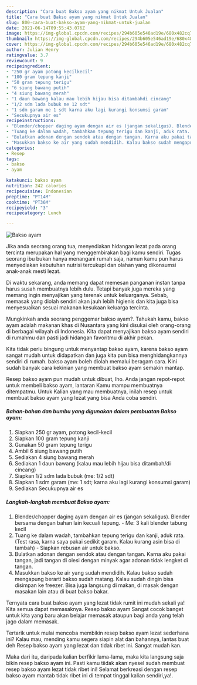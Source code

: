 ```yaml
---
description: "Cara buat Bakso ayam yang nikmat Untuk Jualan"
title: "Cara buat Bakso ayam yang nikmat Untuk Jualan"
slug: 800-cara-buat-bakso-ayam-yang-nikmat-untuk-jualan
date: 2021-06-14T09:55:43.076Z
image: https://img-global.cpcdn.com/recipes/294b605e546ad19e/680x482cq70/bakso-ayam-foto-resep-utama.jpg
thumbnail: https://img-global.cpcdn.com/recipes/294b605e546ad19e/680x482cq70/bakso-ayam-foto-resep-utama.jpg
cover: https://img-global.cpcdn.com/recipes/294b605e546ad19e/680x482cq70/bakso-ayam-foto-resep-utama.jpg
author: Julian Henry
ratingvalue: 3.7
reviewcount: 9
recipeingredient:
- "250 gr ayam potong kecilkecil"
- "100 gram tepung kanji"
- "50 gram tepung terigu"
- "6 siung bawang putih"
- "4 siung bawang merah"
- "1 daun bawang kalau mau lebih hijau bisa ditambahdi cincang"
- "1/2 sdm lada bubuk me 12 sdt"
- "1 sdm garam me 1 sdt karna aku lagi kurangi konsumsi garam"
- "Secukupnya air es"
recipeinstructions:
- "Blender/chopper daging ayam dengan air es (jangan sekaligus). Blender bersama dengan bahan lain kecuali tepung.  Me: 3 kali blender tabung kecil"
- "Tuang ke dalam wadah, tambahkan tepung terigu dan kanji, aduk rata. (Test rasa, karna saya pakai sedikit garam. Kalau kurang asin bisa di tambah) Siapkan rebusan air untuk bakso."
- "Bulatkan adonan dengan sendok atau dengan tangan. Karna aku pakai tangan, jadi tangan di olesi dengan minyak agar adonan tidak lengket di tangan."
- "Masukkan bakso ke air yang sudah mendidih. Kalau bakso sudah mengapung berarti bakso sudah matang. Kalau sudah dingin bisa disimpan ke freezer. Bisa juga langsung di makan, di masak dengan masakan lain atau di buat bakso bakar."
categories:
- Resep
tags:
- bakso
- ayam

katakunci: bakso ayam 
nutrition: 242 calories
recipecuisine: Indonesian
preptime: "PT14M"
cooktime: "PT36M"
recipeyield: "3"
recipecategory: Lunch

---
```



![Bakso ayam](https://img-global.cpcdn.com/recipes/294b605e546ad19e/680x482cq70/bakso-ayam-foto-resep-utama.jpg)

Jika anda seorang orang tua, menyediakan hidangan lezat pada orang tercinta merupakan hal yang menggembirakan bagi kamu sendiri. Tugas seorang ibu bukan hanya menangani rumah saja, namun kamu pun harus menyediakan kebutuhan nutrisi tercukupi dan olahan yang dikonsumsi anak-anak mesti lezat.

Di waktu  sekarang, anda memang dapat memesan panganan instan tanpa harus susah membuatnya lebih dulu. Tetapi banyak juga mereka yang memang ingin menyajikan yang terenak untuk keluarganya. Sebab, memasak yang diolah sendiri akan jauh lebih higienis dan kita juga bisa menyesuaikan sesuai makanan kesukaan keluarga tercinta. 



Mungkinkah anda seorang penggemar bakso ayam?. Tahukah kamu, bakso ayam adalah makanan khas di Nusantara yang kini disukai oleh orang-orang di berbagai wilayah di Indonesia. Kita dapat menyajikan bakso ayam sendiri di rumahmu dan pasti jadi hidangan favoritmu di akhir pekan.

Kita tidak perlu bingung untuk menyantap bakso ayam, karena bakso ayam sangat mudah untuk didapatkan dan juga kita pun bisa menghidangkannya sendiri di rumah. bakso ayam boleh diolah memalui beragam cara. Kini sudah banyak cara kekinian yang membuat bakso ayam semakin mantap.

Resep bakso ayam pun mudah untuk dibuat, lho. Anda jangan repot-repot untuk membeli bakso ayam, lantaran Kamu mampu membuatnya ditempatmu. Untuk Kalian yang mau membuatnya, inilah resep untuk membuat bakso ayam yang lezat yang bisa Anda coba sendiri.

<!--inarticleads1-->

##### Bahan-bahan dan bumbu yang digunakan dalam pembuatan Bakso ayam:

1. Siapkan 250 gr ayam, potong kecil-kecil
1. Siapkan 100 gram tepung kanji
1. Gunakan 50 gram tepung terigu
1. Ambil 6 siung bawang putih
1. Sediakan 4 siung bawang merah
1. Sediakan 1 daun bawang (kalau mau lebih hijau bisa ditambah/di cincang)
1. Siapkan 1/2 sdm lada bubuk (me: 1/2 sdt)
1. Siapkan 1 sdm garam (me: 1 sdt; karna aku lagi kurangi konsumsi garam)
1. Sediakan Secukupnya air es




<!--inarticleads2-->

##### Langkah-langkah membuat Bakso ayam:

1. Blender/chopper daging ayam dengan air es (jangan sekaligus). Blender bersama dengan bahan lain kecuali tepung.  - Me: 3 kali blender tabung kecil
1. Tuang ke dalam wadah, tambahkan tepung terigu dan kanji, aduk rata. (Test rasa, karna saya pakai sedikit garam. Kalau kurang asin bisa di tambah) - Siapkan rebusan air untuk bakso.
1. Bulatkan adonan dengan sendok atau dengan tangan. Karna aku pakai tangan, jadi tangan di olesi dengan minyak agar adonan tidak lengket di tangan.
1. Masukkan bakso ke air yang sudah mendidih. Kalau bakso sudah mengapung berarti bakso sudah matang. Kalau sudah dingin bisa disimpan ke freezer. Bisa juga langsung di makan, di masak dengan masakan lain atau di buat bakso bakar.




Ternyata cara buat bakso ayam yang lezat tidak rumit ini mudah sekali ya! Kita semua dapat memasaknya. Resep bakso ayam Sangat cocok banget untuk kita yang baru akan belajar memasak ataupun bagi anda yang telah jago dalam memasak.

Tertarik untuk mulai mencoba membikin resep bakso ayam lezat sederhana ini? Kalau mau, mending kamu segera siapin alat dan bahannya, lantas buat deh Resep bakso ayam yang lezat dan tidak ribet ini. Sangat mudah kan. 

Maka dari itu, daripada kalian berfikir lama-lama, maka kita langsung saja bikin resep bakso ayam ini. Pasti kamu tiidak akan nyesel sudah membuat resep bakso ayam lezat tidak ribet ini! Selamat berkreasi dengan resep bakso ayam mantab tidak ribet ini di tempat tinggal kalian sendiri,ya!.

